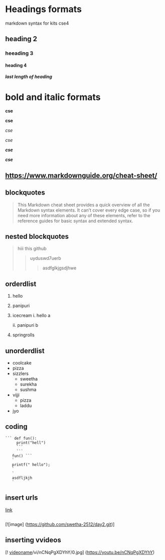 # Headings  formats
markdown syntax for kits cse4
## heading 2
### heeading 3
#### heading 4
##### last length of heading
# bold and italic formats
**cse**

__cse__

*cse*

_cse_

_**cse**_

__*cse*__

## https://www.markdownguide.org/cheat-sheet/

## blockquotes
> This Markdown cheat sheet provides a quick overview of all the Markdown syntax elements. It can’t cover every edge case, so if you need more information about any of these elements, refer to the reference guides for basic syntax and extended syntax.
## nested blockquotes
> hiii this github 
>> uyduswd7uerb
>>>  asdfglkjgsdjhwe
## orderdlist
1. hello
3. panipuri
2. icecream
    i. hello a
    
    ii. panipuri b
    
4. springrolls
## unorderdlist
- coolcake
- pizza
- sizzlers
    - sweetha 
    - surekha
    - sushma
- vijji
    * pizza
    * laddu
- jyo
## coding
```  PRINT("HELLOWORLD") 
``` def fun():
     print("hell")
     ```
     ```
   fun() ```
   `
   printf(" hello");
   `
   `
   asdfljkjh
   `
   ```
   
   ## insert urls
 [link](https://www.example.com)
## 
[![image]
(https://github.com/swetha-2512/day2.git)]
## inserting vvideos


[!
[videoname](https://img.youtube.com/)/vi/nCNqPgXDYhY/0.jpg]
(https://youtu.be/nCNqPgXDYhY)
